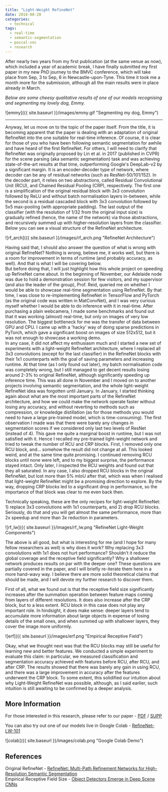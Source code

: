 ```yaml
---
title: "Light-Weight RefineNet"
date: 2018-08-20
categories:
  - technical
tags:
  - real-time
  - semantic-segmentation
  - pascal-voc
  - research
---
```


After nearly two years from my first publication (at the same venue as now), which included a year of academic break, I have finally submitted my first paper in my new PhD journey to the BMVC conference, which will take place from Sep, 3 to Sep, 6 in Newcastle-upon-Tyne. This time it took me a month more for the submission, although all the main results were in place already in March.  

*Below are some cheesy qualitative results of one of our models recognising and segmenting my lovely dog, Emmy.*

![emmy]({{ site.baseurl }}/images/emmy.gif "Segmenting my dog, Emmy")

----

Anyway, let us move on to the topic of the paper itself. From the title, it is becoming apparent that the paper is dealing with an adaptation of original RefineNet into the one suitable for real-time inference. Of course, it is clear for those of you who have been following semantic segmentation for awhile and have heard of the first RefineNet. For others, I will need to clarify that RefineNet was originally proposed by Lin et al. in 2017 (published in CVPR) for the scene parsing (aka semantic segmentation) task and was achieving state-of-the-art results at that time, outperforming Google's DeepLab-v2 by a significant margin. It is an encoder-decoder type of network, where decoder can be any of residual networks (such as ResNet-50/101/152). In the decoder part, it relies on two abstractions, called Residual Convolutional Unit (RCU), and Chained Residual Pooling (CRP), respectively. The first one is a simplification of the original residual block with 3x3 convolution followed by ReLU and without batch normalisation layers in-between, while the second is a residual cascaded block with 3x3 convolution followed by 5x5 max-pooling (with appropriate padding). The last output of the classifier (with the resolution of 1/32 from the original input size) is gradually refined (hence, the name of the network) via those abstractions, and recursively summed up with higher-resolution layers from the classifier. Below you can see a visual structure of the RefineNet architecture.

![rf_arch]({{ site.baseurl }}/images/rf_arch.png "RefineNet Architecture")

Having said that, I should also answer the question of what is wrong with original RefineNet? Nothing is wrong, believe me, it works well, but there is a room for improvement in terms of runtime (and probably accuracy, as well). And that is what I will be covering below.  
But before doing that, I will just highlight how this whole project on speeding up RefineNet came about. In the beginning of November, our Adelaide node was due to hold a demonstration session for few visitors, and my supervisor (and also the leader of the group), Prof. Reid, queried me on whether I would be able to showcase real-time segmentation using RefineNet. By that time, I was close to re-implementing RefineNet in TensorFlow and PyTorch (as the original code was written in MatConvNet), and I was very curious myself whether I would be able to do inference with it in real-time. After purchasing a plain webcamera, I made some benchmarks and found out that it was working (almost) real-time, but only on images of very low resolution. The biggest bottleneck for me was the transfer of data between GPU and CPU. I came up with a 'hacky' way of doing sparse predictions in PyTorch, which gave a significant boost on images of size 512x512, but it was not enough to showcase a working demo.  
In any case, it did not affect my enthusiasm much and I started a new set of experiments with a light-weight RefineNet architecture, where I replaced all 3x3 convolutions (except for the last classifier) in the RefineNet blocks with their 1x1 counterparts with the goal of saving parameters and increasing runtime. At that time (as I only found out later), my batch normalisation code was completely wrong, but I still managed to get decent results losing around 2-3% to original RefineNet, although significantly speeding up inference time. This was all done in November and I moved on to another projects involving semantic segmentation, and the whole light-weight RefineNet idea was forgotten until January.
In January, I started thinking again about what are the most important parts of the RefineNet architecture, and how we could make the network operate faster without losing any accuracy, and without reverting to methods such as compression, or knowledge distillation (as for those methods you would need to have a large pre-trained model, which is time-consuming). The first observation I made was that there were barely any changes in segmentation scores if we considered only last two levels of ResNet (instead of 4). This gave me quite a marginal boost in runtime, but I was not satisfied with it. Hence I recalled my pre-trained light-weight network and tried to tweak the number of RCU and CRP blocks. First, I removed only one RCU block, and... somehow the result did not change at all. This looked weird, and at the same time quite promising. I continued removing RCU blocks until none were left, and to my biggest surprise, the performance stayed intact. Only later, I inspected the RCU weights and found out that they all saturated. In any case, I also dropped RCU blocks in the original RefineNet, but lost more than 5% mIoU after that, which was when I realised that light-weight RefineNet might be a promising direction to explore. By the way, dropping CRP blocks led to a significant drop in performance, so the importance of that block was clear to me even back then.

Technically speaking, these are the only recipes for light-weight RefineNet: 1) replace 3x3 convolutions with 1x1 counterparts, and 2) drop RCU blocks. Seriously, do that and you will get almost the same performance, more than 2x speedup and more than 3x reduction in parameters.

![rf_lw]({{ site.baseurl }}/images/rf_lw.png "RefineNet Light-Weight Components")

The above is all good, but what is interesting for me (and I hope for many fellow researchers as well) is why does it work? Why replacing 3x3 convolutions with 1x1 does not hurt performance? Shouldn't it reduce the global coverage and the receptive field significantly? Why a shallower network produces results on par with the deeper one?
These questions are partially covered in the paper, and I will briefly re-iterate them here in a more hand-wavy way. I believe there are more solid theoretical claims that should be made, and I will devote my further research to discover them.

First of all, what we found out is that the receptive field size significantly increases after the summation operation between feature maps coming from layers of different resolutions. It does also increase after the CRP block, but to a less extent. RCU block in this case does not play any important role. In hindsight, it does make sense: deeper layers tend to accumulate more information about large objects in expense of losing details of the small ones, and when summed up with shallower layers, they cover the image more uniformly.

![erf]({{ site.baseurl }}/images/erf.png "Empirical Receptive Field")

Okay, what we thought next was that the RCU blocks may still be useful for learning new and better features. We conducted a simple experiment to evaluate this claim: in particular, we measured classification and segmentation accuracy achieved with features before RCU, after RCU, and after CRP. The results showed that there was barely any gain in using RCU, and there was a large improvement in accuracy after the features underwent the CRP block. To some extent, this solidified our intuition about why Light-Weight RefineNet was possible, although, as I said earlier, such intuition is still awaiting to be confirmed by a deeper analysis. 


## More Information

For those interested in this research, please refer to our paper - [PDF](https://www.dropbox.com/sh/7yx3slrg8x10zdu/AABtmRzNK9hO8Vt5YLgaxKPVa/0494.pdf?dl=1) / [SUPP](https://www.dropbox.com/sh/und84ovnuhpyzab/AAAvxr7-mtg0DYCWodPi5JeLa/0494_supp.pdf?dl=1)

You can also try out one of our models live in Google Colab - [RefineNet-LW-101](https://colab.research.google.com/drive/1IqLovjytqYXQqG-8Dq73ntKjrbBeNrJv)

![colab]({{ site.baseurl }}/images/colab.png "Google Colab Demo")

## References
Original RefineNet - [RefineNet: Multi-Path Refinement Networks for High-Resolution Semantic Segmentation](https://arxiv.org/abs/1611.06612)  
Empirical Receptive Field Size - [Object Detectors Emerge in Deep Scene CNNs](https://arxiv.org/abs/1412.6856)